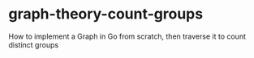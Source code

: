 # graph-theory-count-groups
How to implement a Graph in Go from scratch, then traverse it to count distinct groups 
